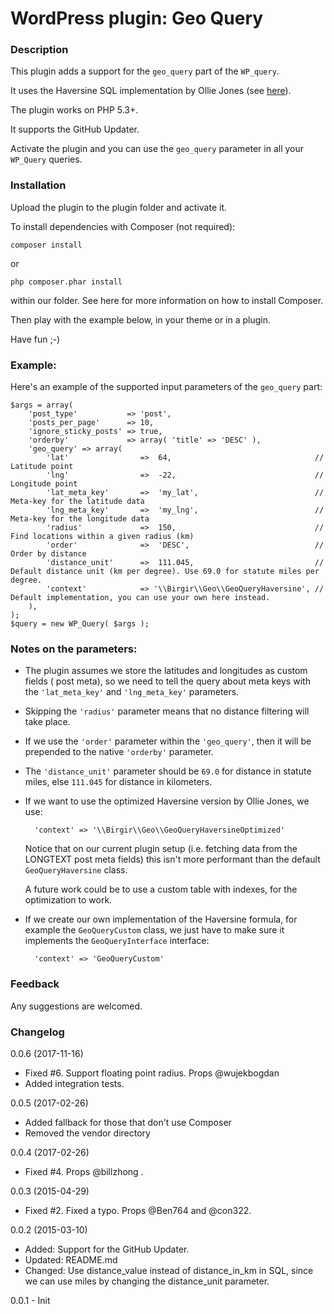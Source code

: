 WordPress plugin: Geo Query
=================

### Description

This plugin adds a support for the `geo_query` part of the `WP_query`.

It uses the Haversine SQL implementation by Ollie Jones (see [here](http://www.plumislandmedia.net/mysql/haversine-mysql-nearest-loc/)).

The plugin works on PHP 5.3+.

It supports the GitHub Updater.

Activate the plugin and you can use the `geo_query` parameter in all your `WP_Query` queries.

### Installation

Upload the plugin to the plugin folder and activate it.

To install dependencies with Composer (not required):

    composer install

or

    php composer.phar install
	
within our folder. See here for more information on how to install Composer.

Then play with the example below, in your theme or in a plugin.

Have fun ;-)

### Example:

Here's an example of the supported input parameters of the `geo_query` part:

    $args = array(
        'post_type'           => 'post',    
        'posts_per_page'      => 10,
        'ignore_sticky_posts' => true,
        'orderby'             => array( 'title' => 'DESC' ),
        'geo_query' => array(
            'lat'                =>  64,                                // Latitude point
            'lng'                =>  -22,                               // Longitude point
            'lat_meta_key'       =>  'my_lat',                          // Meta-key for the latitude data
            'lng_meta_key'       =>  'my_lng',                          // Meta-key for the longitude data 
            'radius'             =>  150,                               // Find locations within a given radius (km)
            'order'              =>  'DESC',                            // Order by distance
            'distance_unit'      =>  111.045,                           // Default distance unit (km per degree). Use 69.0 for statute miles per degree.
            'context'            => '\\Birgir\\Geo\\GeoQueryHaversine', // Default implementation, you can use your own here instead.
        ),
    );
    $query = new WP_Query( $args );

### Notes on the parameters:

 - The plugin assumes we store the latitudes and longitudes as custom fields ( post meta), so we need to tell the query about meta keys with the `'lat_meta_key'` and `'lng_meta_key'` parameters.

 - Skipping the `'radius'` parameter means that no distance filtering will take place.

 - If we use the `'order'` parameter within the `'geo_query'`, then it will be prepended to the native `'orderby'` parameter.

 - The `'distance_unit'` parameter should be `69.0` for distance in statute miles, else `111.045` for distance in kilometers.

 - If we want to use the optimized Haversine version by Ollie Jones, we use:
        
         'context' => '\\Birgir\\Geo\\GeoQueryHaversineOptimized'

   Notice that on our current plugin setup (i.e. fetching data from the LONGTEXT post meta fields) this isn't more performant than the default `GeoQueryHaversine` class.
   
   A future work could be to use a custom table with indexes, for the optimization to work.


 - If we create our own implementation of the Haversine formula, for example the `GeoQueryCustom` class, we just have to make sure it implements the `GeoQueryInterface` interface:

         'context' => 'GeoQueryCustom'

### Feedback

Any suggestions are welcomed.

### Changelog

0.0.6 (2017-11-16)
- Fixed #6. Support floating point radius. Props @wujekbogdan
- Added integration tests.

0.0.5 (2017-02-26)

- Added fallback for those that don't use Composer
- Removed the vendor directory

0.0.4 (2017-02-26)

- Fixed #4. Props @billzhong .

0.0.3 (2015-04-29)

- Fixed #2. Fixed a typo. Props @Ben764 and @con322.

0.0.2 (2015-03-10)

- Added: Support for the GitHub Updater.
- Updated: README.md
- Changed: Use distance_value instead of distance_in_km in SQL, since we can use miles by changing the distance_unit parameter.

0.0.1 - Init
